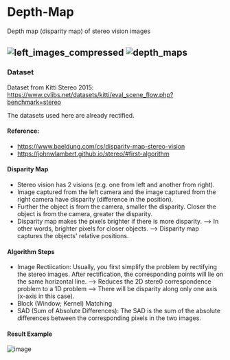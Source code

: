 # Depth-Map
Depth map (disparity map) of stereo vision images

![left_images_compressed](https://user-images.githubusercontent.com/83327791/216810695-f6107eef-dbdd-4948-bf83-0a7224d810fe.gif)
![depth_maps](https://user-images.githubusercontent.com/83327791/216809049-2ad7d0da-6a2a-4e4c-8ccc-f56f23034872.gif)
---

### Dataset
Dataset from Kitti Stereo 2015: https://www.cvlibs.net/datasets/kitti/eval_scene_flow.php?benchmark=stereo

The datasets used here are already rectified.

#### Reference:
- https://www.baeldung.com/cs/disparity-map-stereo-vision
- https://johnwlambert.github.io/stereo/#first-algorithm

#### Disparity Map
- Stereo vision has 2 visions (e.g. one from left and another from right).
- Image captured from the left camera and the image captured from the right camera have disparity (difference in the position).
- Further the object is from the camera, smaller the disparity. Closer the object is from the camera, greater the disparity.
- Disparity map makes the pixels brighter if there is more disparity. --> In other words, brighter pixels for closer objects. --> Disparity map captures the objects' relative positions.

#### Algorithm Steps
- Image Rectiication: Usually, you first simplify the problem by rectifying the stereo images. After rectification, the corresponding points will lie on the same horizontal line. --> Reduces the 2D stere0 correspondence problem to a 1D problem --> There will be disparity along only one axis (x-axis in this case).
- Block (Window; Kernel) Matching
- SAD (Sum of Absolute Differences): The SAD is the sum of the absolute differences between the corresponding pixels in the two images.

#### Result Example
![image](https://user-images.githubusercontent.com/83327791/216760919-b167ffbc-5942-4c83-afa5-8f6cb9ab8599.png)
